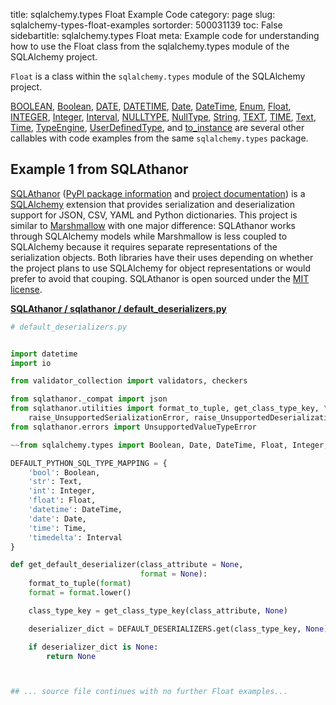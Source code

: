 title: sqlalchemy.types Float Example Code
category: page
slug: sqlalchemy-types-float-examples
sortorder: 500031139
toc: False
sidebartitle: sqlalchemy.types Float
meta: Example code for understanding how to use the Float class from the sqlalchemy.types module of the SQLAlchemy project.


`Float` is a class within the `sqlalchemy.types` module of the SQLAlchemy project.

<a href="/sqlalchemy-types-boolean-examples.html">BOOLEAN</a>,
<a href="/sqlalchemy-types-boolean-examples.html">Boolean</a>,
<a href="/sqlalchemy-types-date-examples.html">DATE</a>,
<a href="/sqlalchemy-types-datetime-examples.html">DATETIME</a>,
<a href="/sqlalchemy-types-date-examples.html">Date</a>,
<a href="/sqlalchemy-types-datetime-examples.html">DateTime</a>,
<a href="/sqlalchemy-types-enum-examples.html">Enum</a>,
<a href="/sqlalchemy-types-float-examples.html">Float</a>,
<a href="/sqlalchemy-types-integer-examples.html">INTEGER</a>,
<a href="/sqlalchemy-types-integer-examples.html">Integer</a>,
<a href="/sqlalchemy-types-interval-examples.html">Interval</a>,
<a href="/sqlalchemy-types-nulltype-examples.html">NULLTYPE</a>,
<a href="/sqlalchemy-types-nulltype-examples.html">NullType</a>,
<a href="/sqlalchemy-types-string-examples.html">String</a>,
<a href="/sqlalchemy-types-text-examples.html">TEXT</a>,
<a href="/sqlalchemy-types-time-examples.html">TIME</a>,
<a href="/sqlalchemy-types-text-examples.html">Text</a>,
<a href="/sqlalchemy-types-time-examples.html">Time</a>,
<a href="/sqlalchemy-types-typeengine-examples.html">TypeEngine</a>,
<a href="/sqlalchemy-types-userdefinedtype-examples.html">UserDefinedType</a>,
and <a href="/sqlalchemy-types-to-instance-examples.html">to_instance</a>
are several other callables with code examples from the same `sqlalchemy.types` package.

## Example 1 from SQLAthanor
[SQLAthanor](https://github.com/insightindustry/sqlathanor)
([PyPI package information](https://pypi.org/project/sqlathanor/)
and
[project documentation](https://sqlathanor.readthedocs.io/en/latest/index.html))
is a [SQLAlchemy](/sqlalchemy.html) extension that provides serialization and
deserialization support for JSON, CSV, YAML and Python dictionaries.
This project is similar to [Marshmallow](https://marshmallow.readthedocs.io/en/stable/)
with one major difference: SQLAthanor works through SQLAlchemy models
while Marshmallow is less coupled to SQLAlchemy because it requires
separate representations of the serialization objects. Both libraries
have their uses depending on whether the project plans to use SQLAlchemy
for object representations or would prefer to avoid that couping.
SQLAthanor is open sourced under the
[MIT license](https://github.com/insightindustry/sqlathanor/blob/master/LICENSE).

[**SQLAthanor / sqlathanor / default_deserializers.py**](https://github.com/insightindustry/sqlathanor/blob/master/sqlathanor/./default_deserializers.py)

```python
# default_deserializers.py


import datetime
import io

from validator_collection import validators, checkers

from sqlathanor._compat import json
from sqlathanor.utilities import format_to_tuple, get_class_type_key, \
    raise_UnsupportedSerializationError, raise_UnsupportedDeserializationError
from sqlathanor.errors import UnsupportedValueTypeError

~~from sqlalchemy.types import Boolean, Date, DateTime, Float, Integer, Text, Time, Interval

DEFAULT_PYTHON_SQL_TYPE_MAPPING = {
    'bool': Boolean,
    'str': Text,
    'int': Integer,
    'float': Float,
    'datetime': DateTime,
    'date': Date,
    'time': Time,
    'timedelta': Interval
}

def get_default_deserializer(class_attribute = None,
                             format = None):
    format_to_tuple(format)
    format = format.lower()

    class_type_key = get_class_type_key(class_attribute, None)

    deserializer_dict = DEFAULT_DESERIALIZERS.get(class_type_key, None)

    if deserializer_dict is None:
        return None



## ... source file continues with no further Float examples...

```

